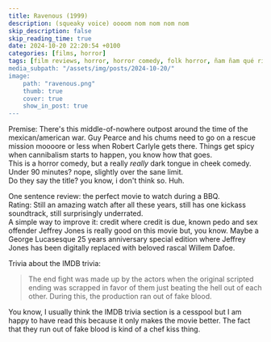 ```yaml
---
title: Ravenous (1999)
description: (squeaky voice) oooom nom nom nom nom
skip_description: false
skip_reading_time: true
date: 2024-10-20 22:20:54 +0100
categories: [films, horror]
tags: [film reviews, horror, horror comedy, folk horror, ñam ñam qué rico, spooktober 2024, they don't say the title]
media_subpath: "/assets/img/posts/2024-10-20/"
image:
    path: "ravenous.png"
    thumb: true
    cover: true
    show_in_post: true
---
```

<span class="reviewsection">Premise:</span> There's this middle-of-nowhere outpost around the time of the mexican/american war. Guy Pearce and his chums need to go on a rescue mission moooore or less when Robert Carlyle gets there. Things get spicy when cannibalism starts to happen, you know how
that goes.<br/>This is a horror comedy, but a really *really* dark tongue in cheek comedy.<br/>
<span class="reviewsection">Under 90 minutes?</span> nope, slightly over the sane limit.<br/>
<span class="reviewsection">Do they say the title?</span> you know, i don't think so. Huh.

<span class="reviewsection">One sentence review:</span> the perfect movie to watch during a BBQ.<br/>
<span class="reviewsection">Rating:</span> Still an amazing watch after all these years, still has one kickass soundtrack, still surprisingly underrated.<br/>
<span class="reviewsection">A simple way to improve it:</span> credit where credit is due, known pedo and sex offender Jeffrey Jones is really good on this movie but, you know. Maybe a George Lucasesque 25 years anniversary special edition where Jeffrey Jones has been digitally replaced with beloved rascal Willem Dafoe.

<span class="reviewsection">Trivia about the IMDB trivia:</span>
> The end fight was made up by the actors when the original scripted ending was scrapped in favor of them just beating the hell out of each other. During this, the production ran out of fake blood.

You know, I usually think the IMDB trivia section is a cesspool but I am happy to have read this because it only makes the movie better. The fact that they run out of fake blood is kind of a chef kiss thing.